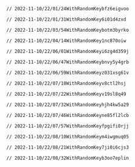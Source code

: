 
    // 2022-11-10/22/01/24WithRandomKeybfz6eigvoo
    
    // 2022-11-10/22/01/31WithRandomKey6i01d4zxd
    
    // 2022-11-10/22/03/54WithRandomKeybotm3byrko
    
    // 2022-11-10/22/04/14WithRandomKey1nc870oiw
    
    // 2022-11-10/22/06/01WithRandomKeyi6zg4d359j
    
    // 2022-11-10/22/06/47WithRandomKeybnvy5y4grb
    
    // 2022-11-10/22/06/59WithRandomKeyz031xsg61v
    
    // 2022-11-10/22/07/10WithRandomKeyv8ctl2hsj
    
    // 2022-11-10/22/07/22WithRandomKeyv19sl8q49
    
    // 2022-11-10/22/07/32WithRandomKeyhjh4kw5a29
    
    // 2022-11-10/22/07/46WithRandomKeyne85fl2lcb
    
    // 2022-11-10/22/07/57WithRandomKeyfpgifi0rjj
    
    // 2022-11-10/22/08/10WithRandomKeym4iwgmuq05
    
    // 2022-11-10/22/08/21WithRandomKey7ji0i6cjs3
    
    // 2022-11-10/22/08/32WithRandomKeyb3oo7eplin
    
